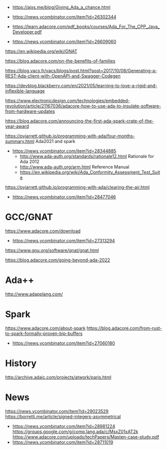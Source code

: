 * https://ajxs.me/blog/Giving_Ada_a_chance.html
 * https://news.ycombinator.com/item?id=26302344

* https://learn.adacore.com/pdf_books/courses/Ada_For_The_CPP_Java_Developer.pdf
 * https://news.ycombinator.com/item?id=26609060

https://en.wikipedia.org/wiki/GNAT

https://blog.adacore.com/on-the-benefits-of-families

https://blog.vacs.fr/vacs/blogs/post.html?post=2017/10/08/Generating-a-REST-Ada-client-with-OpenAPI-and-Swagger-Codegen

https://devblog.blackberry.com/en/2021/05/learning-to-love-a-rigid-and-inflexible-language

https://www.electronicdesign.com/technologies/embedded-revolution/article/21167036/adacore-how-to-use-ada-to-insulate-software-from-hardware-updates

https://blog.adacore.com/announcing-the-first-ada-spark-crate-of-the-year-award

https://pyjarrett.github.io/programming-with-ada/four-months-summary.html Ada2021 and spark
* https://news.ycombinator.com/item?id=28344885
  * http://www.ada-auth.org/standards/rationale12.html Rationale for Ada 2012
  * http://www.ada-auth.org/arm.html Reference Manual
  * https://en.wikipedia.org/wiki/Ada_Conformity_Assessment_Test_Suite

https://pyjarrett.github.io/programming-with-ada/clearing-the-air.html
* https://news.ycombinator.com/item?id=28477046

# GCC/GNAT
https://www.adacore.com/download
* https://news.ycombinator.com/item?id=27313294

https://www.gnu.org/software/gnat/gnat.html

https://blog.adacore.com/going-beyond-ada-2022

# Ada++
http://www.adapplang.com/

# Spark
https://www.adacore.com/about-spark
https://blog.adacore.com/from-rust-to-spark-formally-proven-bip-buffers
* https://news.ycombinator.com/item?id=27060180

# History
http://archive.adaic.com/projects/atwork/paris.html

# News
https://news.ycombinator.com/item?id=29023529
https://borretti.me/article/signed-integers-asymmetrical
* https://news.ycombinator.com/item?id=28981224
https://groups.google.com/g/comp.lang.ada/c/MsxZ01xAT2k
https://www.adacore.com/uploads/techPapers/Masten-case-study.pdf
* https://news.ycombinator.com/item?id=28711019